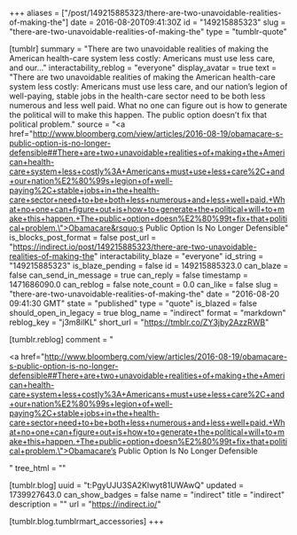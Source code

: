 +++
aliases = ["/post/149215885323/there-are-two-unavoidable-realities-of-making-the"]
date = 2016-08-20T09:41:30Z
id = "149215885323"
slug = "there-are-two-unavoidable-realities-of-making-the"
type = "tumblr-quote"

[tumblr]
summary = "There are two unavoidable realities of making the American health-care system less costly: Americans must use less care, and our..."
interactability_reblog = "everyone"
display_avatar = true
text = "There are two unavoidable realities of making the American health-care system less costly: Americans must use less care, and our nation’s legion of well-paying, stable jobs in the health-care sector need to be both less numerous and less well paid. What no one can figure out is how to generate the political will to make this happen. The public option doesn’t fix that political problem."
source = "<a href=\"http://www.bloomberg.com/view/articles/2016-08-19/obamacare-s-public-option-is-no-longer-defensible##There+are+two+unavoidable+realities+of+making+the+American+health-care+system+less+costly%3A+Americans+must+use+less+care%2C+and+our+nation%E2%80%99s+legion+of+well-paying%2C+stable+jobs+in+the+health-care+sector+need+to+be+both+less+numerous+and+less+well+paid.+What+no+one+can+figure+out+is+how+to+generate+the+political+will+to+make+this+happen.+The+public+option+doesn%E2%80%99t+fix+that+political+problem.\">Obamacare&rsquo;s Public Option Is No Longer Defensible</a>"
is_blocks_post_format = false
post_url = "https://indirect.io/post/149215885323/there-are-two-unavoidable-realities-of-making-the"
interactability_blaze = "everyone"
id_string = "149215885323"
is_blaze_pending = false
id = 149215885323.0
can_blaze = false
can_send_in_message = true
can_reply = false
timestamp = 1471686090.0
can_reblog = false
note_count = 0.0
can_like = false
slug = "there-are-two-unavoidable-realities-of-making-the"
date = "2016-08-20 09:41:30 GMT"
state = "published"
type = "quote"
is_blazed = false
should_open_in_legacy = true
blog_name = "indirect"
format = "markdown"
reblog_key = "j3m8ilKL"
short_url = "https://tmblr.co/ZY3jby2AzzRWB"

[tumblr.reblog]
comment = "<p><a href=\"http://www.bloomberg.com/view/articles/2016-08-19/obamacare-s-public-option-is-no-longer-defensible##There+are+two+unavoidable+realities+of+making+the+American+health-care+system+less+costly%3A+Americans+must+use+less+care%2C+and+our+nation%E2%80%99s+legion+of+well-paying%2C+stable+jobs+in+the+health-care+sector+need+to+be+both+less+numerous+and+less+well+paid.+What+no+one+can+figure+out+is+how+to+generate+the+political+will+to+make+this+happen.+The+public+option+doesn%E2%80%99t+fix+that+political+problem.\">Obamacare’s Public Option Is No Longer Defensible</a></p>"
tree_html = ""

[tumblr.blog]
uuid = "t:PgyUJU3SA2Klwyt81UWAwQ"
updated = 1739927643.0
can_show_badges = false
name = "indirect"
title = "indirect"
description = ""
url = "https://indirect.io/"

[tumblr.blog.tumblrmart_accessories]
+++
